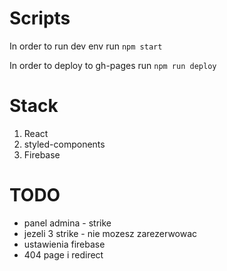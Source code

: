 # Scripts

In order to run dev env run `npm start`

In order to deploy to gh-pages run `npm run deploy`

# Stack

1. React
2. styled-components
3. Firebase

# TODO

- panel admina - strike
- jezeli 3 strike - nie mozesz zarezerwowac
- ustawienia firebase
- 404 page i redirect

